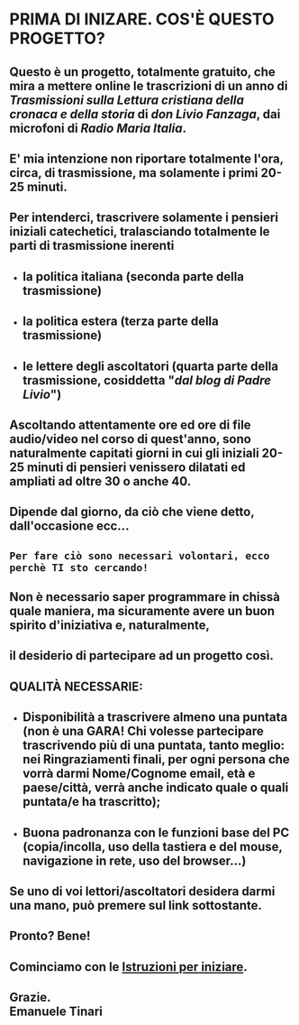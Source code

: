 # PRIMA DI INIZARE. COS'È QUESTO PROGETTO?

## Questo è un progetto, totalmente gratuito, che mira a mettere online le trascrizioni di un anno di *Trasmissioni sulla Lettura cristiana della cronaca e della storia* di *don Livio Fanzaga*, dai microfoni di *Radio Maria Italia*. ##
## E' mia intenzione non riportare totalmente l'ora, circa, di trasmissione, ma solamente i primi 20-25 minuti. ##
## Per intenderci, trascrivere solamente i pensieri iniziali catechetici, tralasciando totalmente le parti di trasmissione inerenti ##

  - ## la politica italiana (seconda parte della trasmissione) ##
  - ## la politica estera (terza parte della trasmissione) ##
  - ## le lettere degli ascoltatori (quarta parte della trasmissione, cosiddetta "*dal blog di Padre Livio*") ##

## Ascoltando attentamente ore ed ore di file audio/video nel corso di quest'anno, sono naturalmente capitati giorni in cui gli iniziali 20-25 minuti di pensieri venissero dilatati ed ampliati ad oltre 30 o anche 40. ##
## Dipende dal giorno, da ciò che viene detto, dall'occasione ecc... ##
## `Per fare ciò sono necessari volontari, ecco perchè TI sto cercando!` ##
## Non è necessario saper programmare in chissà quale maniera, ma sicuramente avere un buon spirito d'iniziativa e, naturalmente,
## il desiderio di partecipare ad un progetto così. ##
## QUALITÀ NECESSARIE: ##
  - ## Disponibilità a trascrivere almeno una puntata (non è una GARA! Chi volesse partecipare trascrivendo più di una puntata, tanto meglio: nei Ringraziamenti finali, per ogni persona che vorrà darmi Nome/Cognome email, età e paese/città, verrà anche indicato quale o quali puntata/e ha trascritto); ##
  - ## Buona padronanza con le funzioni base del PC (copia/incolla, uso della tastiera e del mouse, navigazione in rete, uso del browser...) ##
## Se uno di voi lettori/ascoltatori desidera darmi una mano, può premere sul link sottostante. ##
## Pronto? Bene! ##
## Cominciamo con le **[Istruzioni per iniziare](https://github.com/EmanueleTinari/Pensieri/blob/main/Istruzioni%20per%20iniziare.md)**. ##
## Grazie. <br/> Emanuele Tinari ##
